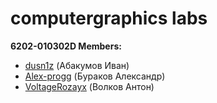# computergraphics labs
**6202-010302D Members:** 
* [dusn1z](https://github.com/dusniz) (Абакумов Иван)
* [Alex-progg](https://github.com/Alex-progg) (Бураков Александр)
* [VoltageRozayx](https://github.com/VoltageRozayx) (Волков Антон)
